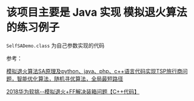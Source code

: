 # 该项目主要是 Java 实现 模拟退火算法 的练习例子

`SelfSADemo.class` 为自己参数实现的代码

参考：

[模拟退火算法SA原理及python、java、php、c++语言代码实现TSP旅行商问题，智能优化算法，随机寻优算法，全局最短路径
](https://www.cnblogs.com/zdz8207/p/all-SimulatedAnnealing-SA-TPS.html)

[2018华为软挑--模拟退火+FF解决装箱问题【C++代码】](https://blog.csdn.net/majichen95/article/details/80023320)






